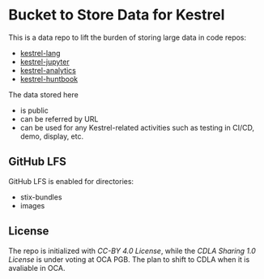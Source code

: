 # Bucket to Store Data for Kestrel

This is a data repo to lift the burden of storing large data in code repos:
- [kestrel-lang](https://github.com/opencybersecurityalliance/kestrel-lang)
- [kestrel-jupyter](https://github.com/opencybersecurityalliance/kestrel-jupyter)
- [kestrel-analytics](https://github.com/opencybersecurityalliance/kestrel-analytics)
- [kestrel-huntbook](https://github.com/opencybersecurityalliance/kestrel-huntbook)

The data stored here
- is public
- can be referred by URL
- can be used for any Kestrel-related activities such as testing in CI/CD, demo, display, etc.

## GitHub LFS

GitHub LFS is enabled for directories:
- stix-bundles
- images

## License

The repo is initialized with _CC-BY 4.0 License_, while the _CDLA Sharing 1.0 License_ is under voting at OCA PGB. The plan to shift to CDLA when it is avaliable in OCA.

